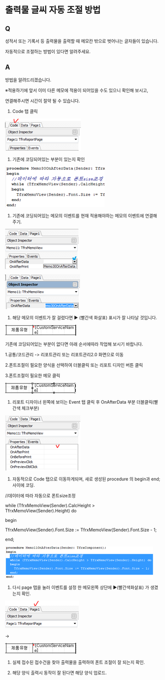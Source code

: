 # 출력물 글씨 자동 조절 방법

## Q

성적서 또는 기록서 등 출력물을 출력할 때 메모칸 밖으로 벗어나는 글자들이 있습니다.

자동적으로 조절하는 방법이 있다면 알려주세요.

## A

방법을 알려드리겠습니다.

※적용하기에 앞서 이미 다른 메모에 적용이 되어있을 수도 있으니 확인해 보시고,

연결해주시면 시간이 절약 될 수 있습니다.

1. Code 탭 클릭

![](../.gitbook/assets/01code_-_%20%282%29.png)

1. 기존에 코딩되어있는 부분이 있는지 확인

![](../.gitbook/assets/02%20%2849%29.png)

1. 기존에 코딩되어있는 메모의 이벤트를 현재 적용해야하는 메모의 이벤트에 연결해주기.

![](../.gitbook/assets/03%20%2820%29.png)

![](../.gitbook/assets/04-_-_%20%288%29.png)

1. 해당 메모의 이벤트가 잘 걸렸다면 ▶ \(빨간색 화살표\) 표시가 잘 나타날 것입니다.

![](../.gitbook/assets/05%20%2851%29.png)

기존에 코딩되어있는 부분이 없다면 아래 순서에따라 작업해 보시기 바랍니다.

1.공통/코드관리 -&gt; 리포트관리 또는 리포트관리2.0 화면으로 이동

2.폰트조절이 필요한 양식을 선택하여 더블클릭 또는 리포트 디자인 버튼 클릭

3.폰트조절이 필요한 메모 클릭

![](../.gitbook/assets/06%20%2832%29.png)

1. 리포트 디자이너 왼쪽에 보이는 Event 탭 클릭 후 OnAfterData 부분 더블클릭\(빨간색 체크부분\)

![](../.gitbook/assets/07%20%283%29.png)

1. 자동적으로 Code 탭으로 이동하게되며, 새로 생성된 procedure 의 begin과 end; 사이에 코딩.

//데이터에 따라 자동으로 폰트size조정

while \(TfrxMemoView\(Sender\).CalcHeight &gt; TfrxMemoView\(Sender\).Height\) do

begin

TfrxMemoView\(Sender\).Font.Size := TfrxMemoView\(Sender\).Font.Size - 1;

end;

![](../.gitbook/assets/08%20%2822%29.png)

1. 다시 page 탭을 눌러 이벤트를 설정 한 메모왼쪽 상단에 ▶\(빨간색화살표\) 가 생겼는지 확인.

![](../.gitbook/assets/09.png)

 -&gt; 

![](../.gitbook/assets/10%20%2826%29.png)

1. 실제 접수된 접수건을 찾아 출력물을 출력하여 폰트 조절이 잘 되는지 확인.

1. 해당 양식 출력시 동작이 잘 된다면 해당 양식 업로드.

